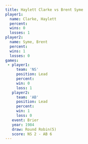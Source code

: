 ```yaml
---
title: Haylett Clarke vs Brent Syme
player1:               
  name: Clarke, Haylett
  percent:             
  wins: 0              
  losses: 1            
player2:               
  name: Syme, Brent    
  percent:             
  wins: 1              
  losses: 0            
games:
 - player1:        
     team: 'NS'    
     position: Lead
     percent:      
     win: 0        
     loss: 1       
   player2:        
     team: 'AB'    
     position: Lead
     percent:      
     win: 1        
     loss: 0       
   event: Brier        
   year: 1984          
   draw: Round Robin(5)
   score: NS 2 - AB 6  
---
```

